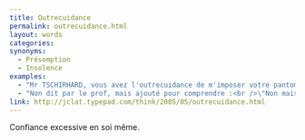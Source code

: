 ```yaml
---
title: Outrecuidance
permalink: outrecuidance.html
layout: words
categories:
synonyms:
  - Présomption
  - Insolence
examples:
  - "Mr TSCHIRHARD, vous avez l'outrecuidance de m'imposer votre pantomime simiesque. Je n'eusse pas cru cela de vous, sur la vie de ma mère."
  - "Non dit par le prof, mais ajouté pour comprendre :<br />\"Non mais genre, comme tu fais chier\"<strong>Traduction :</strong> \"Bigre, il a l'outrecuidance de venir m'embrener de fort méchante manière.\" "
link: http://jclat.typepad.com/think/2005/05/outrecuidance.html
---
```


Confiance excessive en soi même.

